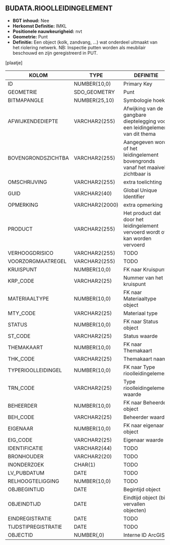 ﻿## BUDATA.RIOOLLEIDINGELEMENT


* __BGT inhoud:__ Nee
* __Herkomst Definitie:__ IMKL
* __Positionele nauwkeurigheid:__ nvt
* __Geometrie:__ Punt
* __Definitie:__ Een object (kolk, zandvang, ...) wat onderdeel uitmaakt van het riolering netwerk. NB: Inspectie putten worden als meubilair beschouwd en zijn geregistreerd in PUT.

[plaatje]


|KOLOM                           	|TYPE          	|DEFINITIE|
|------                          	|----          	|-----    |
|ID                              	|NUMBER(10,0)  	|Primary Key|
|GEOMETRIE                       	|SDO_GEOMETRY  	|Punt|
|BITMAPANGLE                     	|NUMBER(25,10) 	|Symbologie hoek|
|AFWIJKENDEDIEPTE                	|VARCHAR2(255) 	|Afwijking van de gangbare dieptelegging voor een leidingelement van dit thema|
|BOVENGRONDSZICHTBA              	|VARCHAR2(255) 	|Aangegeven wordt of het leidingelement bovengronds vanaf het maaiveld zichtbaar is|
|OMSCHRIJVING                    	|VARCHAR2(255) 	|extra toelichting|
|GUID                            	|VARCHAR2(40)  	|Global Unique Identifier|
|OPMERKING                       	|VARCHAR2(2000)	|extra opmerking|
|PRODUCT                         	|VARCHAR2(255) 	|Het product dat door het leidingelement vervoerd wordt of kan worden vervoerd|
|VERHOOGDRISICO                  	|VARCHAR2(255) 	|TODO|
|VOORZORGMAATREGEL               	|VARCHAR2(255) 	|TODO|
|KRUISPUNT                       	|NUMBER(10,0)  	|FK naar Kruispunt|
|KRP_CODE                        	|VARCHAR2(25)  	|Nummer van het kruispunt|
|MATERIAALTYPE                   	|NUMBER(10,0)  	|FK naar Materiaaltype object|
|MTY_CODE                        	|VARCHAR2(25)  	|Materiaal type|
|STATUS                          	|NUMBER(10,0)  	|FK naar Status object|
|ST_CODE                         	|VARCHAR2(25)  	|Status waarde|
|THEMAKAART                      	|NUMBER(10,0)  	|FK naar Themakaart|
|THK_CODE                        	|VARCHAR2(25)  	|Themakaart naam|
|TYPERIOOLLEIDINGEL              	|NUMBER(10,0)  	|FK naar Type rioolleidingelement|
|TRN_CODE                        	|VARCHAR2(25)  	|Type rioolleidingelement waarde|
|BEHEERDER                       	|NUMBER(10,0)  	|FK naar Beheerder object|
|BEH_CODE                        	|VARCHAR2(25)  	|Beheerder waarde|
|EIGENAAR                        	|NUMBER(10,0)  	|FK naar eigenaar object|
|EIG_CODE                        	|VARCHAR2(25)  	|Eigenaar waarde|
|IDENTIFICATIE                   	|VARCHAR2(44)  	|TODO|
|BRONHOUDER                      	|VARCHAR2(20)  	|TODO|
|INONDERZOEK                     	|CHAR(1)       	|TODO|
|LV_PUBDATUM                     	|DATE          	|TODO|
|RELHOOGTELIGGING                	|NUMBER(10,0)  	|TODO|
|OBJBEGINTIJD                    	|DATE          	|Begintijd object|
|OBJEINDTIJD                     	|DATE          	|Eindtijd object (bij vervallen objecten)|
|EINDREGISTRATIE                 	|DATE          	|TODO|
|TIJDSTIPREGISTRATIE             	|DATE          	|TODO|
|OBJECTID                        	|NUMBER(,0)    	|Interne ID ArcGIS|


